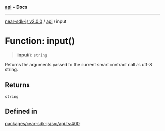[**api**](../README.md) • **Docs**

***

[near-sdk-js v2.0.0](../../packages.md) / [api](../README.md) / input

# Function: input()

> **input**(): `string`

Returns the arguments passed to the current smart contract call as utf-8 string.

## Returns

`string`

## Defined in

[packages/near-sdk-js/src/api.ts:400](https://github.com/dim-daskalov/near-sdk-js/blob/0bae67c8fac52fa6fac6b3698d8164f5618f8e2c/packages/near-sdk-js/src/api.ts#L400)
